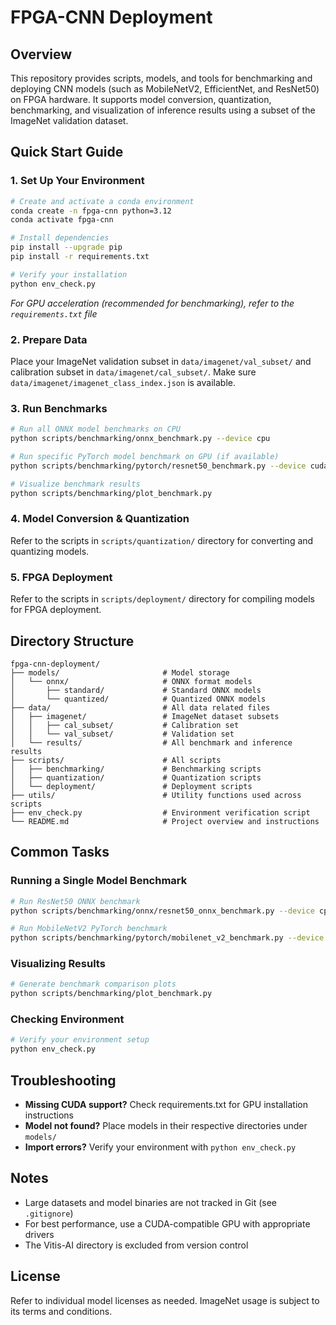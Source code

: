 # FPGA-CNN Deployment

## Overview
This repository provides scripts, models, and tools for benchmarking and deploying CNN models (such as MobileNetV2, EfficientNet, and ResNet50) on FPGA hardware. It supports model conversion, quantization, benchmarking, and visualization of inference results using a subset of the ImageNet validation dataset.

## Quick Start Guide

### 1. Set Up Your Environment

```bash
# Create and activate a conda environment
conda create -n fpga-cnn python=3.12
conda activate fpga-cnn

# Install dependencies
pip install --upgrade pip
pip install -r requirements.txt

# Verify your installation
python env_check.py
```

*For GPU acceleration (recommended for benchmarking), refer to the `requirements.txt` file*

### 2. Prepare Data

Place your ImageNet validation subset in `data/imagenet/val_subset/` and calibration subset in `data/imagenet/cal_subset/`. Make sure `data/imagenet/imagenet_class_index.json` is available.

### 3. Run Benchmarks

```bash
# Run all ONNX model benchmarks on CPU
python scripts/benchmarking/onnx_benchmark.py --device cpu

# Run specific PyTorch model benchmark on GPU (if available)
python scripts/benchmarking/pytorch/resnet50_benchmark.py --device cuda

# Visualize benchmark results
python scripts/benchmarking/plot_benchmark.py
```

### 4. Model Conversion & Quantization

Refer to the scripts in `scripts/quantization/` directory for converting and quantizing models.

### 5. FPGA Deployment

Refer to the scripts in `scripts/deployment/` directory for compiling models for FPGA deployment.

## Directory Structure

```
fpga-cnn-deployment/
├── models/                       # Model storage
│   └── onnx/                     # ONNX format models
│       ├── standard/             # Standard ONNX models
│       └── quantized/            # Quantized ONNX models
├── data/                         # All data related files
│   ├── imagenet/                 # ImageNet dataset subsets
│   │   ├── cal_subset/           # Calibration set
│   │   └── val_subset/           # Validation set
│   └── results/                  # All benchmark and inference results
├── scripts/                      # All scripts
│   ├── benchmarking/             # Benchmarking scripts
│   ├── quantization/             # Quantization scripts
│   └── deployment/               # Deployment scripts
├── utils/                        # Utility functions used across scripts
├── env_check.py                  # Environment verification script
└── README.md                     # Project overview and instructions
```

## Common Tasks

### Running a Single Model Benchmark

```bash
# Run ResNet50 ONNX benchmark
python scripts/benchmarking/onnx/resnet50_onnx_benchmark.py --device cpu

# Run MobileNetV2 PyTorch benchmark
python scripts/benchmarking/pytorch/mobilenet_v2_benchmark.py --device cpu
```

### Visualizing Results

```bash
# Generate benchmark comparison plots
python scripts/benchmarking/plot_benchmark.py
```

### Checking Environment

```bash
# Verify your environment setup
python env_check.py
```

## Troubleshooting

- **Missing CUDA support?** Check requirements.txt for GPU installation instructions
- **Model not found?** Place models in their respective directories under `models/`
- **Import errors?** Verify your environment with `python env_check.py`

## Notes

- Large datasets and model binaries are not tracked in Git (see `.gitignore`)
- For best performance, use a CUDA-compatible GPU with appropriate drivers
- The Vitis-AI directory is excluded from version control

## License
Refer to individual model licenses as needed. ImageNet usage is subject to its terms and conditions.